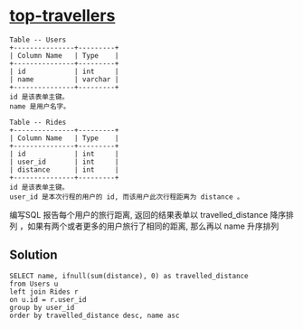 # [top-travellers](https://leetcode.cn/problems/top-travellers/)
```
Table -- Users
+---------------+---------+
| Column Name   | Type    |
+---------------+---------+
| id            | int     |
| name          | varchar |
+---------------+---------+
id 是该表单主键。
name 是用户名字。

Table -- Rides
+---------------+---------+
| Column Name   | Type    |
+---------------+---------+
| id            | int     |
| user_id       | int     |
| distance      | int     |
+---------------+---------+
id 是该表单主键。
user_id 是本次行程的用户的 id, 而该用户此次行程距离为 distance 。
```
编写SQL 报告每个用户的旅行距离, 返回的结果表单以 travelled_distance 降序排列 ，如果有两个或者更多的用户旅行了相同的距离, 那么再以 name 升序排列

## Solution
```mysql
SELECT name, ifnull(sum(distance), 0) as travelled_distance
from Users u 
left join Rides r 
on u.id = r.user_id
group by user_id
order by travelled_distance desc, name asc
```

